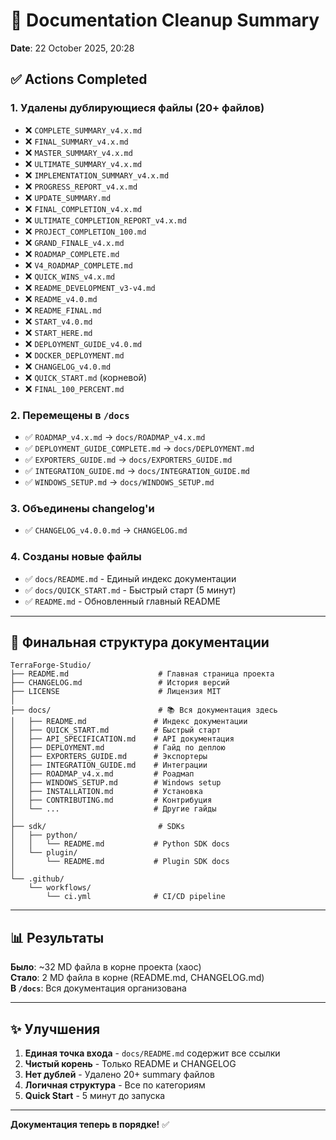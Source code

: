 # 📝 Documentation Cleanup Summary

**Date**: 22 October 2025, 20:28

## ✅ Actions Completed

### 1. Удалены дублирующиеся файлы (20+ файлов)
- ❌ `COMPLETE_SUMMARY_v4.x.md`
- ❌ `FINAL_SUMMARY_v4.x.md`
- ❌ `MASTER_SUMMARY_v4.x.md`
- ❌ `ULTIMATE_SUMMARY_v4.x.md`
- ❌ `IMPLEMENTATION_SUMMARY_v4.x.md`
- ❌ `PROGRESS_REPORT_v4.x.md`
- ❌ `UPDATE_SUMMARY.md`
- ❌ `FINAL_COMPLETION_v4.x.md`
- ❌ `ULTIMATE_COMPLETION_REPORT_v4.x.md`
- ❌ `PROJECT_COMPLETION_100.md`
- ❌ `GRAND_FINALE_v4.x.md`
- ❌ `ROADMAP_COMPLETE.md`
- ❌ `V4_ROADMAP_COMPLETE.md`
- ❌ `QUICK_WINS_v4.x.md`
- ❌ `README_DEVELOPMENT_v3-v4.md`
- ❌ `README_v4.0.md`
- ❌ `README_FINAL.md`
- ❌ `START_v4.0.md`
- ❌ `START_HERE.md`
- ❌ `DEPLOYMENT_GUIDE_v4.0.md`
- ❌ `DOCKER_DEPLOYMENT.md`
- ❌ `CHANGELOG_v4.0.md`
- ❌ `QUICK_START.md` (корневой)
- ❌ `FINAL_100_PERCENT.md`

### 2. Перемещены в `/docs`
- ✅ `ROADMAP_v4.x.md` → `docs/ROADMAP_v4.x.md`
- ✅ `DEPLOYMENT_GUIDE_COMPLETE.md` → `docs/DEPLOYMENT.md`
- ✅ `EXPORTERS_GUIDE.md` → `docs/EXPORTERS_GUIDE.md`
- ✅ `INTEGRATION_GUIDE.md` → `docs/INTEGRATION_GUIDE.md`
- ✅ `WINDOWS_SETUP.md` → `docs/WINDOWS_SETUP.md`

### 3. Объединены changelog'и
- ✅ `CHANGELOG_v4.0.0.md` → `CHANGELOG.md`

### 4. Созданы новые файлы
- ✅ `docs/README.md` - Единый индекс документации
- ✅ `docs/QUICK_START.md` - Быстрый старт (5 минут)
- ✅ `README.md` - Обновленный главный README

---

## 📁 Финальная структура документации

```
TerraForge-Studio/
├── README.md                    # Главная страница проекта
├── CHANGELOG.md                 # История версий
├── LICENSE                      # Лицензия MIT
│
├── docs/                        # 📚 Вся документация здесь
│   ├── README.md               # Индекс документации
│   ├── QUICK_START.md          # Быстрый старт
│   ├── API_SPECIFICATION.md    # API документация
│   ├── DEPLOYMENT.md           # Гайд по деплою
│   ├── EXPORTERS_GUIDE.md      # Экспортеры
│   ├── INTEGRATION_GUIDE.md    # Интеграции
│   ├── ROADMAP_v4.x.md         # Роадмап
│   ├── WINDOWS_SETUP.md        # Windows setup
│   ├── INSTALLATION.md         # Установка
│   ├── CONTRIBUTING.md         # Контрибуция
│   └── ...                     # Другие гайды
│
├── sdk/                         # SDKs
│   ├── python/
│   │   └── README.md           # Python SDK docs
│   └── plugin/
│       └── README.md           # Plugin SDK docs
│
└── .github/
    └── workflows/
        └── ci.yml              # CI/CD pipeline
```

---

## 📊 Результаты

**Было**: ~32 MD файла в корне проекта (хаос)  
**Стало**: 2 MD файла в корне (README.md, CHANGELOG.md)  
**В `/docs`**: Вся документация организована  

---

## ✨ Улучшения

1. **Единая точка входа** - `docs/README.md` содержит все ссылки
2. **Чистый корень** - Только README и CHANGELOG
3. **Нет дублей** - Удалено 20+ summary файлов
4. **Логичная структура** - Все по категориям
5. **Quick Start** - 5 минут до запуска

---

**Документация теперь в порядке!** ✅
